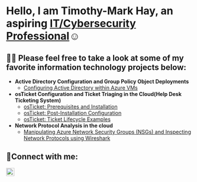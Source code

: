 <h1>Hello, I am Timothy-Mark Hay, an aspiring <a href="https://www.linkedin.com/in/cybersecuritim/">IT/Cybersecurity Professional</a>☺</h1>

<h2>👨‍💻 Please feel free to take a look at some of my favorite information technology projects below:</h2>

- <b>Active Directory Configuration and Group Policy Object Deployments</b>
  - [Configuring Active Directory within Azure VMs](https://github.com/cybersecuritim/configure-ad)
- <b>osTicket Configuration and Ticket Triaging in the Cloud(Help Desk Ticketing System)</b>
  - [osTicket: Prerequisites and Installation](https://github.com/CyberSecuriTim/osticket-installation)
  - [osTicket: Post-Installation Configuration](https://github.com/CyberSecuriTim/osticket-post-install-config)
  - [osTicket: Ticket Lifecycle Examples](https://github.com/CyberSecuriTim/osticket-ticket-lifecycle)
- <b>Network Protocol Analysis in the cloud</b>
  - [Manipulating Azure Network Security Groups (NSGs) and Inspecting Network Protocols using Wireshark](https://github.com/CyberSecuriTim/azure-network-protocols)

<h2>🤳Connect with me:</h2>


[<img align="left" alt="Josh | LinkedIn" width="22px" src="https://cdn.jsdelivr.net/npm/simple-icons@v3/icons/linkedin.svg" />][linkedin]


[linkedin]: https://linkedin.com/in/CyberSecuriTim

